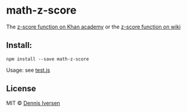 # math-z-score

The [z-score function on Khan academy](https://www.khanacademy.org/math/statistics-probability/modeling-distributions-of-data/z-scores/v/ck12-org-normal-distribution-problems-z-score) or the [z-score function on wiki](https://en.wikipedia.org/wiki/Standard_score)

## Install: 

    npm install --save math-z-score

Usage: see [test.js](test.js)

## License

MIT © [Dennis Iversen](https://github.com/diversen)
